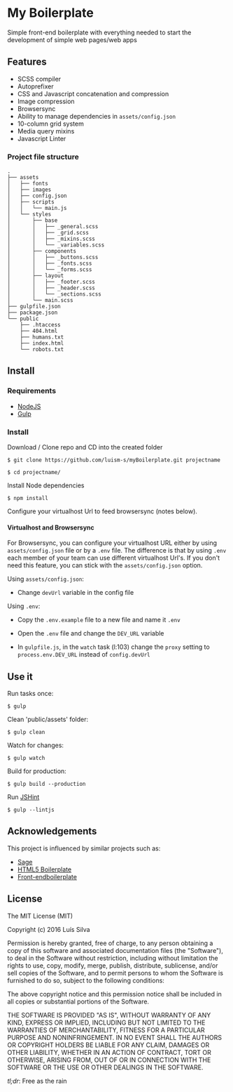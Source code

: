 # My Boilerplate

Simple front-end boilerplate with everything needed to start the development of simple web pages/web apps

## Features

* SCSS compiler
* Autoprefixer
* CSS and Javascript concatenation and compression
* Image compression
* Browsersync
* Ability to manage dependencies in `assets/config.json`
* 10-column grid system
* Media query mixins 
* Javascript Linter

### Project file structure

    .
    ├── assets
    │   ├── fonts
    │   ├── images
    │   ├── config.json
    │   ├── scripts
    │   │   └── main.js
    │   └── styles
    │       ├── base
    │       │   ├── _general.scss
    │       │   ├── _grid.scss
    │       │   ├── _mixins.scss
    │       │   └── _variables.scss
    │       ├── components
    │       │   ├── _buttons.scss
    │       │   ├── _fonts.scss
    │       │   └── _forms.scss
    │       ├── layout
    │       │   ├── _footer.scss
    │       │   ├── _header.scss
    │       │   └── _sections.scss
    │       └── main.scss
    ├── gulpfile.json
    ├── package.json
    └── public
        ├── .htaccess
        ├── 404.html
        ├── humans.txt
        ├── index.html
        └── robots.txt

## Install

### Requirements

* [NodeJS](https://nodejs.org/)
* [Gulp](http://gulpjs.com/)

### Install

Download / Clone repo and CD into the created folder

    $ git clone https://github.com/luism-s/myBoilerplate.git projectname 

    $ cd projectname/
    
Install Node dependencies

    $ npm install

Configure your virtualhost Url to feed browsersync (notes below).
 
#### Virtualhost and Browsersync

For Browsersync, you can configure your virtualhost URL either by using `assets/config.json` file or by a `.env` file. The difference is that by using `.env` each member of your team can use different virtualhost Url's. If you don't need this feature, you can stick with the `assets/config.json` option.

Using `assets/config.json`:

* Change `devUrl` variable in the config file


Using `.env`:

* Copy the `.env.example` file to a new file and name it `.env`
    
* Open the `.env` file and change the `DEV_URL` variable

* In `gulpfile.js`, in the `watch` task (l:103) change the `proxy` setting to `process.env.DEV_URL` instead of `config.devUrl`


## Use it

Run tasks once: 

    $ gulp

Clean 'public/assets' folder:

    $ gulp clean

Watch for changes:

    $ gulp watch

Build for production: 

    $ gulp build --production

Run [JSHint](http://jshint.com/) 

    $ gulp --lintjs

## Acknowledgements 

This project is influenced by similar projects such as:
* [Sage](https://roots.io/sage/)
* [HTML5 Boilerplate](https://html5boilerplate.com/)
* [Front-endboilerplate](http://frontendboilerplate.com/)

## License

The MIT License (MIT)

Copyright (c) 2016 Luís Silva

Permission is hereby granted, free of charge, to any person obtaining a copy of this software and associated documentation files (the "Software"), to deal in the Software without restriction, including without limitation the rights to use, copy, modify, merge, publish, distribute, sublicense, and/or sell copies of the Software, and to permit persons to whom the Software is furnished to do so, subject to the following conditions:

The above copyright notice and this permission notice shall be included in all copies or substantial portions of the Software.

THE SOFTWARE IS PROVIDED "AS IS", WITHOUT WARRANTY OF ANY KIND, EXPRESS OR IMPLIED, INCLUDING BUT NOT LIMITED TO THE WARRANTIES OF MERCHANTABILITY, FITNESS FOR A PARTICULAR PURPOSE AND NONINFRINGEMENT. IN NO EVENT SHALL THE AUTHORS OR COPYRIGHT HOLDERS BE LIABLE FOR ANY CLAIM, DAMAGES OR OTHER LIABILITY, WHETHER IN AN ACTION OF CONTRACT, TORT OR OTHERWISE, ARISING FROM, OUT OF OR IN CONNECTION WITH THE SOFTWARE OR THE USE OR OTHER DEALINGS IN THE SOFTWARE.


*tl;dr*: Free as the rain